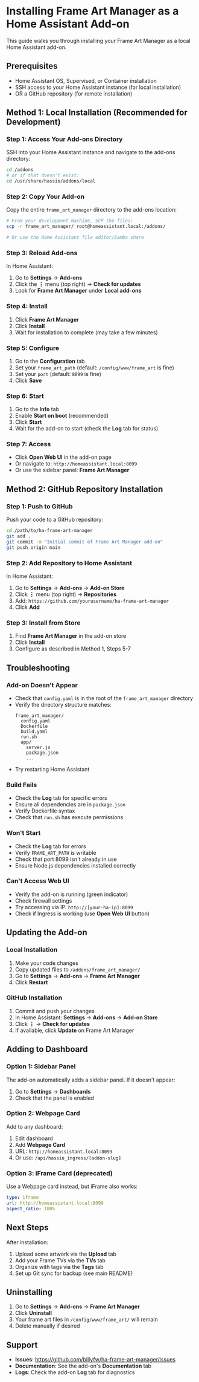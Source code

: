 # Installing Frame Art Manager as a Home Assistant Add-on

This guide walks you through installing your Frame Art Manager as a local Home Assistant add-on.

## Prerequisites

- Home Assistant OS, Supervised, or Container installation
- SSH access to your Home Assistant instance (for local installation)
- OR a GitHub repository (for remote installation)

## Method 1: Local Installation (Recommended for Development)

### Step 1: Access Your Add-ons Directory

SSH into your Home Assistant instance and navigate to the add-ons directory:

```bash
cd /addons
# or if that doesn't exist:
cd /usr/share/hassio/addons/local
```

### Step 2: Copy Your Add-on

Copy the entire `frame_art_manager` directory to the add-ons location:

```bash
# From your development machine, SCP the files:
scp -r frame_art_manager/ root@homeassistant.local:/addons/

# Or use the Home Assistant file editor/Samba share
```

### Step 3: Reload Add-ons

In Home Assistant:
1. Go to **Settings** → **Add-ons**
2. Click the **⋮** menu (top right) → **Check for updates**
3. Look for **Frame Art Manager** under **Local add-ons**

### Step 4: Install

1. Click **Frame Art Manager**
2. Click **Install**
3. Wait for installation to complete (may take a few minutes)

### Step 5: Configure

1. Go to the **Configuration** tab
2. Set your `frame_art_path` (default: `/config/www/frame_art` is fine)
3. Set your `port` (default: `8099` is fine)
4. Click **Save**

### Step 6: Start

1. Go to the **Info** tab
2. Enable **Start on boot** (recommended)
3. Click **Start**
4. Wait for the add-on to start (check the **Log** tab for status)

### Step 7: Access

- Click **Open Web UI** in the add-on page
- Or navigate to: `http://homeassistant.local:8099`
- Or use the sidebar panel: **Frame Art Manager**

## Method 2: GitHub Repository Installation

### Step 1: Push to GitHub

Push your code to a GitHub repository:

```bash
cd /path/to/ha-frame-art-manager
git add .
git commit -m "Initial commit of Frame Art Manager add-on"
git push origin main
```

### Step 2: Add Repository to Home Assistant

In Home Assistant:
1. Go to **Settings** → **Add-ons** → **Add-on Store**
2. Click **⋮** menu (top right) → **Repositories**
3. Add: `https://github.com/yourusername/ha-frame-art-manager`
4. Click **Add**

### Step 3: Install from Store

1. Find **Frame Art Manager** in the add-on store
2. Click **Install**
3. Configure as described in Method 1, Steps 5-7

## Troubleshooting

### Add-on Doesn't Appear

- Check that `config.yaml` is in the root of the `frame_art_manager` directory
- Verify the directory structure matches:
  ```
  frame_art_manager/
    config.yaml
    Dockerfile
    build.yaml
    run.sh
    app/
      server.js
      package.json
      ...
  ```
- Try restarting Home Assistant

### Build Fails

- Check the **Log** tab for specific errors
- Ensure all dependencies are in `package.json`
- Verify Dockerfile syntax
- Check that `run.sh` has execute permissions

### Won't Start

- Check the **Log** tab for errors
- Verify `FRAME_ART_PATH` is writable
- Check that port 8099 isn't already in use
- Ensure Node.js dependencies installed correctly

### Can't Access Web UI

- Verify the add-on is running (green indicator)
- Check firewall settings
- Try accessing via IP: `http://[your-ha-ip]:8099`
- Check if Ingress is working (use **Open Web UI** button)

## Updating the Add-on

### Local Installation

1. Make your code changes
2. Copy updated files to `/addons/frame_art_manager/`
3. Go to **Settings** → **Add-ons** → **Frame Art Manager**
4. Click **Restart**

### GitHub Installation

1. Commit and push your changes
2. In Home Assistant: **Settings** → **Add-ons** → **Add-on Store**
3. Click **⋮** → **Check for updates**
4. If available, click **Update** on Frame Art Manager

## Adding to Dashboard

### Option 1: Sidebar Panel

The add-on automatically adds a sidebar panel. If it doesn't appear:
1. Go to **Settings** → **Dashboards**
2. Check that the panel is enabled

### Option 2: Webpage Card

Add to any dashboard:
1. Edit dashboard
2. Add **Webpage Card**
3. URL: `http://homeassistant.local:8099`
4. Or use: `/api/hassio_ingress/[addon-slug]`

### Option 3: iFrame Card (deprecated)

Use a Webpage card instead, but iFrame also works:
```yaml
type: iframe
url: http://homeassistant.local:8099
aspect_ratio: 100%
```

## Next Steps

After installation:
1. Upload some artwork via the **Upload** tab
2. Add your Frame TVs via the **TVs** tab
3. Organize with tags via the **Tags** tab
4. Set up Git sync for backup (see main README)

## Uninstalling

1. Go to **Settings** → **Add-ons** → **Frame Art Manager**
2. Click **Uninstall**
3. Your frame art files in `/config/www/frame_art/` will remain
4. Delete manually if desired

## Support

- **Issues**: https://github.com/billyfw/ha-frame-art-manager/issues
- **Documentation**: See the add-on's **Documentation** tab
- **Logs**: Check the add-on **Log** tab for diagnostics
